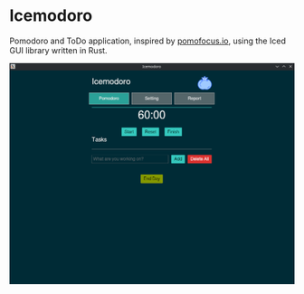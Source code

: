# Icemodoro
Pomodoro and ToDo application, inspired by [pomofocus.io](https://pomofocus.io/), using the Iced GUI library written in Rust.

![screenshot](screenshot.png "Icemodoro screenshot")
